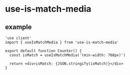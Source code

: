 # use-is-match-media

## example

```tsx
'use client'
import { useIsMatchMedia } from 'use-is-match-media'

export default function Counter() {
  const isMatch = useIsMatchMedia('(min-width: 768px)')

  return <div>isMatch: {JSON.stringify(isMatch)}</div>
}
```
